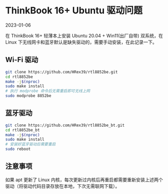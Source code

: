 # ThinkBook 16+ Ubuntu 驱动问题

2023-01-06

在 ThinkBook 16+ 轻薄本上安装 Ubuntu 20.04 + Win11(出厂自带) 双系统，在 Linux 下无线网卡和蓝牙默认是缺失驱动的，需要手动安装，在此记录一下。

## Wi-Fi 驱动

```bash
git clone https://github.com/HRex39/rtl8852be.git
cd rtl8852be
make -j$(nproc)
sudo make install
# 执行 modprobe 命令后无需重启即可无线上网
sudo modprobe 8852be
```

## 蓝牙驱动

```bash
git clone https://github.com/HRex39/rtl8852be_bt.git
cd rtl8852be_bt
make -j$(nproc)
sudo make install
# 安装好蓝牙驱动后需要重启
sudo reboot
```

## 注意事项

如果 apt 更新了 Linux 内核，每次更新过内核后再重启都需要重新安装上述两个驱动（将驱动代码目录存放在本地，下次无需联网下载）。